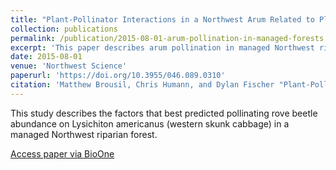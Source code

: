 ```yaml
---
title: "Plant-Pollinator Interactions in a Northwest Arum Related to Plant Traits but not Riparian Forest Management"
collection: publications
permalink: /publication/2015-08-01-arum-pollination-in-managed-forests
excerpt: 'This paper describes arum pollination in managed Northwest riparian forests.'
date: 2015-08-01
venue: 'Northwest Science'
paperurl: 'https://doi.org/10.3955/046.089.0310'
citation: 'Matthew Brousil, Chris Humann, and Dylan Fischer "Plant-Pollinator Interactions in a Northwest Arum Related to Plant Traits but not Riparian Forest Management," Northwest Science 89(3), 297-307, (1 August 2015). https://doi.org/10.3955/046.089.0310'
---
```

This study describes the factors that best predicted pollinating rove beetle abundance on Lysichiton americanus (western skunk cabbage) in a managed Northwest riparian forest.

[Access paper via BioOne](https://doi.org/10.3955/046.089.0310)

